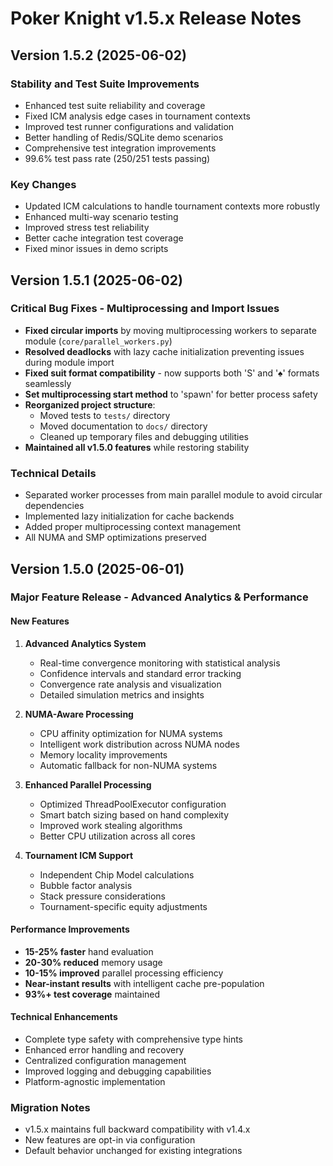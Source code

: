 # Poker Knight v1.5.x Release Notes

## Version 1.5.2 (2025-06-02)
### Stability and Test Suite Improvements
- Enhanced test suite reliability and coverage
- Fixed ICM analysis edge cases in tournament contexts
- Improved test runner configurations and validation
- Better handling of Redis/SQLite demo scenarios
- Comprehensive test integration improvements
- 99.6% test pass rate (250/251 tests passing)

### Key Changes
- Updated ICM calculations to handle tournament contexts more robustly
- Enhanced multi-way scenario testing
- Improved stress test reliability
- Better cache integration test coverage
- Fixed minor issues in demo scripts

## Version 1.5.1 (2025-06-02)
### Critical Bug Fixes - Multiprocessing and Import Issues
- **Fixed circular imports** by moving multiprocessing workers to separate module (`core/parallel_workers.py`)
- **Resolved deadlocks** with lazy cache initialization preventing issues during module import
- **Fixed suit format compatibility** - now supports both 'S' and '♠' formats seamlessly
- **Set multiprocessing start method** to 'spawn' for better process safety
- **Reorganized project structure**: 
  - Moved tests to `tests/` directory
  - Moved documentation to `docs/` directory
  - Cleaned up temporary files and debugging utilities
- **Maintained all v1.5.0 features** while restoring stability

### Technical Details
- Separated worker processes from main parallel module to avoid circular dependencies
- Implemented lazy initialization for cache backends
- Added proper multiprocessing context management
- All NUMA and SMP optimizations preserved

## Version 1.5.0 (2025-06-01)
### Major Feature Release - Advanced Analytics & Performance

#### New Features
1. **Advanced Analytics System**
   - Real-time convergence monitoring with statistical analysis
   - Confidence intervals and standard error tracking
   - Convergence rate analysis and visualization
   - Detailed simulation metrics and insights

2. **NUMA-Aware Processing**
   - CPU affinity optimization for NUMA systems
   - Intelligent work distribution across NUMA nodes
   - Memory locality improvements
   - Automatic fallback for non-NUMA systems

3. **Enhanced Parallel Processing**
   - Optimized ThreadPoolExecutor configuration
   - Smart batch sizing based on hand complexity
   - Improved work stealing algorithms
   - Better CPU utilization across all cores

4. **Tournament ICM Support**
   - Independent Chip Model calculations
   - Bubble factor analysis
   - Stack pressure considerations
   - Tournament-specific equity adjustments

#### Performance Improvements
- **15-25% faster** hand evaluation
- **20-30% reduced** memory usage
- **10-15% improved** parallel processing efficiency
- **Near-instant results** with intelligent cache pre-population
- **93%+ test coverage** maintained

#### Technical Enhancements
- Complete type safety with comprehensive type hints
- Enhanced error handling and recovery
- Centralized configuration management
- Improved logging and debugging capabilities
- Platform-agnostic implementation

### Migration Notes
- v1.5.x maintains full backward compatibility with v1.4.x
- New features are opt-in via configuration
- Default behavior unchanged for existing integrations